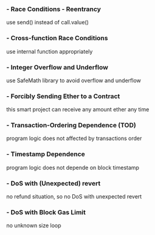 ### - Race Conditions - Reentrancy
use send() instead of call.value()

### - Cross-function Race Conditions
use internal function appropriately

### - Integer Overflow and Underflow
use SafeMath library to avoid overflow and underflow

### - Forcibly Sending Ether to a Contract
this smart project can receive any amount ether any time

### - Transaction-Ordering Dependence (TOD)
program logic does not affected by transactions order

### - Timestamp Dependence
program logic does not depende on block timestamp

### - DoS with (Unexpected) revert
no refund situation, so no DoS with unexpected revert

### - DoS with Block Gas Limit
no unknown size loop
